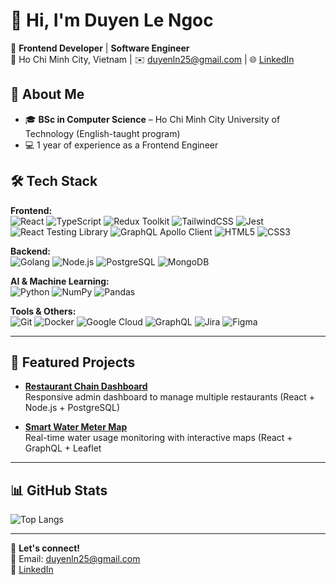 # 👋 Hi, I'm Duyen Le Ngoc

🎯 **Frontend Developer** | **Software Engineer**  
📍 Ho Chi Minh City, Vietnam | ✉️ duyenln25@gmail.com | 🌐 [LinkedIn](https://linkedin.com/in/duyenlengoc)

## 🚀 About Me
- 🎓 **BSc in Computer Science** – Ho Chi Minh City University of Technology (English-taught program)
- 💻 1 year of experience as a Frontend Engineer
  
## 🛠 Tech Stack

**Frontend:**  
![React](https://img.shields.io/badge/React-20232A?style=flat&logo=react&logoColor=61DAFB)
![TypeScript](https://img.shields.io/badge/TypeScript-007ACC?style=flat&logo=typescript&logoColor=white)
![Redux Toolkit](https://img.shields.io/badge/Redux_Toolkit-593D88?style=flat&logo=redux&logoColor=white)
![TailwindCSS](https://img.shields.io/badge/Tailwind_CSS-38B2AC?style=flat&logo=tailwind-css&logoColor=white)
![Jest](https://img.shields.io/badge/Jest-C21325?style=flat&logo=jest&logoColor=white)
![React Testing Library](https://img.shields.io/badge/React_Testing_Library-E33332?style=flat&logo=testing-library&logoColor=white)
![GraphQL Apollo Client](https://img.shields.io/badge/Apollo_Client-311C87?style=flat&logo=apollographql&logoColor=white)
![HTML5](https://img.shields.io/badge/HTML5-E34F26?style=flat&logo=html5&logoColor=white)
![CSS3](https://img.shields.io/badge/CSS3-1572B6?style=flat&logo=css3&logoColor=white)


**Backend:**  
![Golang](https://img.shields.io/badge/Go-00ADD8?style=flat&logo=go&logoColor=white)
![Node.js](https://img.shields.io/badge/Node.js-43853D?style=flat&logo=node.js&logoColor=white)
![PostgreSQL](https://img.shields.io/badge/PostgreSQL-316192?style=flat&logo=postgresql&logoColor=white)
![MongoDB](https://img.shields.io/badge/MongoDB-47A248?style=flat&logo=mongodb&logoColor=white)


**AI & Machine Learning:**  
![Python](https://img.shields.io/badge/Python-3776AB?style=flat&logo=python&logoColor=white)
![NumPy](https://img.shields.io/badge/NumPy-013243?style=flat&logo=numpy&logoColor=white)
![Pandas](https://img.shields.io/badge/Pandas-150458?style=flat&logo=pandas&logoColor=white)

**Tools & Others:**  
![Git](https://img.shields.io/badge/Git-F05032?style=flat&logo=git&logoColor=white)
![Docker](https://img.shields.io/badge/Docker-2496ED?style=flat&logo=docker&logoColor=white)
![Google Cloud](https://img.shields.io/badge/Google_Cloud-4285F4?style=flat&logo=google-cloud&logoColor=white)
![GraphQL](https://img.shields.io/badge/GraphQL-E10098?style=flat&logo=graphql&logoColor=white)
![Jira](https://img.shields.io/badge/Jira-0052CC?style=flat&logo=jira&logoColor=white)
![Figma](https://img.shields.io/badge/Figma-F24E1E?style=flat&logo=figma&logoColor=white)

---

## 📌 Featured Projects
- **[Restaurant Chain Dashboard](https://github.com/duyenln255/restaurant-chain-admin-dashboard)**  
  Responsive admin dashboard to manage multiple restaurants (React + Node.js + PostgreSQL)

- **[Smart Water Meter Map](https://github.com/duyenln255/watermeterMap)**  
  Real-time water usage monitoring with interactive maps (React + GraphQL + Leaflet

---

## 📊 GitHub Stats
![Top Langs](https://github-readme-stats.vercel.app/api/top-langs/?username=duyenln255&layout=compact&theme=tokyonight)

---

💬 **Let's connect!**  
📧 Email: duyenln25@gmail.com  
🔗 [LinkedIn](https://linkedin.com/in/duyenlengoc)
